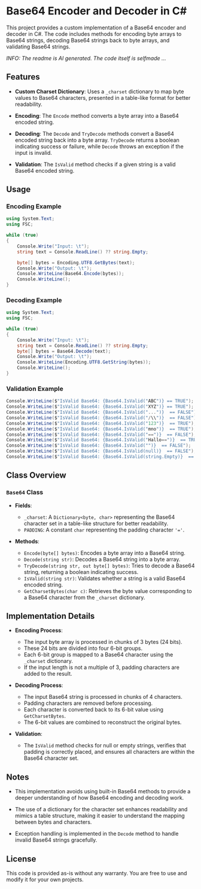 # Base64 Encoder and Decoder in C#

This project provides a custom implementation of a Base64 encoder and decoder in C#. The code includes methods for encoding byte arrays to Base64 strings, decoding Base64 strings back to byte arrays, and validating Base64 strings.

_INFO: The readme is AI generated. The code itself is selfmade ..._

## Features

- **Custom Charset Dictionary**: Uses a `_charset` dictionary to map byte values to Base64 characters, presented in a table-like format for better readability.

- **Encoding**: The `Encode` method converts a byte array into a Base64 encoded string.

- **Decoding**: The `Decode` and `TryDecode` methods convert a Base64 encoded string back into a byte array. `TryDecode` returns a boolean indicating success or failure, while `Decode` throws an exception if the input is invalid.

- **Validation**: The `IsValid` method checks if a given string is a valid Base64 encoded string.

## Usage

### Encoding Example

```csharp
using System.Text;
using FSC;

while (true)
{
    Console.Write("Input: \t");
    string text = Console.ReadLine() ?? string.Empty;

    byte[] bytes = Encoding.UTF8.GetBytes(text);
    Console.Write("Output: \t");
    Console.WriteLine(Base64.Encode(bytes));
    Console.WriteLine();
}
```

### Decoding Example

```csharp
using System.Text;
using FSC;

while (true)
{
    Console.Write("Input: \t");
    string text = Console.ReadLine() ?? string.Empty;
    byte[] bytes = Base64.Decode(text);
    Console.Write("Output: \t");
    Console.WriteLine(Encoding.UTF8.GetString(bytes));
    Console.WriteLine();
}
```

### Validation Example

```csharp
Console.WriteLine($"IsValid Base64: {Base64.IsValid("ABC")} == TRUE");
Console.WriteLine($"IsValid Base64: {Base64.IsValid("XYZ")} == TRUE");
Console.WriteLine($"IsValid Base64: {Base64.IsValid("...")}  == FALSE");
Console.WriteLine($"IsValid Base64: {Base64.IsValid("/\\")}  == FALSE");
Console.WriteLine($"IsValid Base64: {Base64.IsValid("123")}  == TRUE");
Console.WriteLine($"IsValid Base64: {Base64.IsValid("mno")}  == TRUE");
Console.WriteLine($"IsValid Base64: {Base64.IsValid("==")}  == FALSE");
Console.WriteLine($"IsValid Base64: {Base64.IsValid("Hallo==")}  == TRUE");
Console.WriteLine($"IsValid Base64: {Base64.IsValid("")}  == FALSE");
Console.WriteLine($"IsValid Base64: {Base64.IsValid(null)}  == FALSE");
Console.WriteLine($"IsValid Base64: {Base64.IsValid(string.Empty)}  == FALSE");
```

## Class Overview

### `Base64` Class

- **Fields**:
  - `_charset`: A `Dictionary<byte, char>` representing the Base64 character set in a table-like structure for better readability.
  - `PADDING`: A constant `char` representing the padding character `'='`.

- **Methods**:
  - `Encode(byte[] bytes)`: Encodes a byte array into a Base64 string.
  - `Decode(string str)`: Decodes a Base64 string into a byte array.
  - `TryDecode(string str, out byte[] bytes)`: Tries to decode a Base64 string, returning a boolean indicating success.
  - `IsValid(string str)`: Validates whether a string is a valid Base64 encoded string.
  - `GetCharsetBytes(char c)`: Retrieves the byte value corresponding to a Base64 character from the `_charset` dictionary.

## Implementation Details

- **Encoding Process**:
  - The input byte array is processed in chunks of 3 bytes (24 bits).
  - These 24 bits are divided into four 6-bit groups.
  - Each 6-bit group is mapped to a Base64 character using the `_charset` dictionary.
  - If the input length is not a multiple of 3, padding characters are added to the result.

- **Decoding Process**:
  - The input Base64 string is processed in chunks of 4 characters.
  - Padding characters are removed before processing.
  - Each character is converted back to its 6-bit value using `GetCharsetBytes`.
  - The 6-bit values are combined to reconstruct the original bytes.

- **Validation**:
  - The `IsValid` method checks for null or empty strings, verifies that padding is correctly placed, and ensures all characters are within the Base64 character set.

## Notes

- This implementation avoids using built-in Base64 methods to provide a deeper understanding of how Base64 encoding and decoding work.

- The use of a dictionary for the character set enhances readability and mimics a table structure, making it easier to understand the mapping between bytes and characters.

- Exception handling is implemented in the `Decode` method to handle invalid Base64 strings gracefully.

## License

This code is provided as-is without any warranty. You are free to use and modify it for your own projects.

